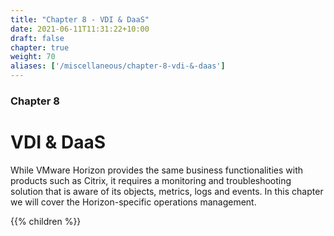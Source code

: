 ```yaml
---
title: "Chapter 8 - VDI & DaaS"
date: 2021-06-11T11:31:22+10:00
draft: false
chapter: true
weight: 70
aliases: ['/miscellaneous/chapter-8-vdi-&-daas']
---
```


### Chapter 8
# VDI & DaaS

While VMware Horizon provides the same business functionalities with products such as Citrix, it requires a monitoring and troubleshooting solution that is aware of its objects, metrics, logs and events. In this chapter we will cover the Horizon-specific operations management.

{{% children %}}
